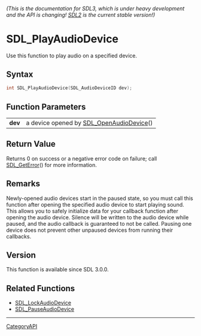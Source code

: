 ###### (This is the documentation for SDL3, which is under heavy development and the API is changing! [SDL2](https://wiki.libsdl.org/SDL2/) is the current stable version!)
# SDL_PlayAudioDevice

Use this function to play audio on a specified device.

## Syntax

```c
int SDL_PlayAudioDevice(SDL_AudioDeviceID dev);

```

## Function Parameters

|             |                                                                 |
| ----------- | --------------------------------------------------------------- |
| **dev**     | a device opened by [SDL_OpenAudioDevice](SDL_OpenAudioDevice)() |

## Return Value

Returns 0 on success or a negative error code on failure; call
[SDL_GetError](SDL_GetError)() for more information.

## Remarks

Newly-opened audio devices start in the paused state, so you must call this
function after opening the specified audio device to start playing sound.
This allows you to safely initialize data for your callback function after
opening the audio device. Silence will be written to the audio device while
paused, and the audio callback is guaranteed to not be called. Pausing one
device does not prevent other unpaused devices from running their
callbacks.

## Version

This function is available since SDL 3.0.0.

## Related Functions

* [SDL_LockAudioDevice](SDL_LockAudioDevice)
* [SDL_PauseAudioDevice](SDL_PauseAudioDevice)

----
[CategoryAPI](CategoryAPI)

